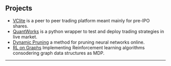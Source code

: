 ## Projects
- [VClite](https://github.com/Cranial490/VCliteWorkspace) is a peer to peer trading platform meant mainly for pre-IPO shares.
- [QuantWorks](https://github.com/Cranial490/QuantWorks) is a python wrapper to test and deploy trading strategies in live market.
- [Dynamic Pruning](https://github.com/ajlewis02/MLGroupProject) a method for pruning neural networks online.
- [RL on Graphs](https://github.com/Cranial490/RL_On_Graphs) Implementing Reinforcement learning algorithms consodering graph data structures as MDP.
---
